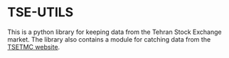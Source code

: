 # TSE-UTILS
This is a python library for keeping data from the Tehran Stock Exchange market. The library also contains a module for catching data from the [TSETMC website](http:\\tsetmc.com).
